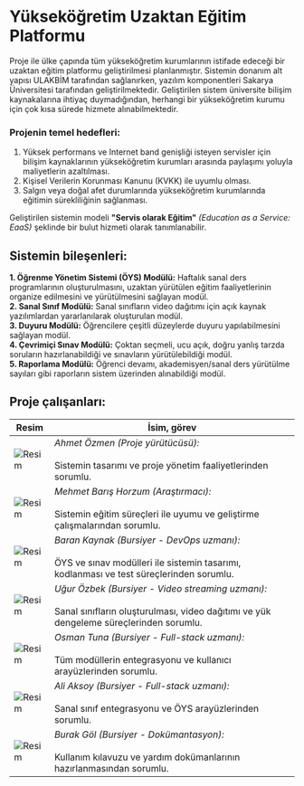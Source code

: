 # Yükseköğretim Uzaktan Eğitim Platformu

Proje ile ülke çapında tüm yükseköğretim kurumlarının istifade edeceği bir uzaktan eğitim platformu geliştirilmesi planlanmıştır. Sistemin donanım alt yapısı ULAKBİM tarafından sağlanırken, yazılım komponentleri Sakarya Üniversitesi tarafından geliştirilmektedir. Geliştirilen sistem üniversite bilişim kaynakalarına ihtiyaç duymadığından, herhangi bir yükseköğretim kurumu için çok kısa sürede hizmete alınabilmektedir. <br>

### Projenin temel hedefleri:<br> 
1. Yüksek performans ve Internet band genişliği isteyen servisler için bilişim kaynaklarının yükseköğretim kurumları arasında paylaşımı yoluyla maliyetlerin azaltılması. <br>
2. Kişisel Verilerin Korunması Kanunu (KVKK) ile uyumlu olması. <br>
3. Salgın veya doğal afet durumlarında yükseköğretim kurumlarında eğitimin sürekliliğinin sağlanması.<br>

Geliştirilen sistemin modeli **"Servis olarak Eğitim"** _(Education as a Service: EaaS)_ şeklinde bir bulut hizmeti olarak tanımlanabilir.

## Sistemin bileşenleri:
**1. Öğrenme Yönetim Sistemi (ÖYS) Modülü:** Haftalık sanal ders programlarının oluşturulmasını, uzaktan yürütülen eğitim faaliyetlerinin organize edilmesini ve yürütülmesini sağlayan modül.<br>
**2. Sanal Sınıf Modülü:** Sanal sınıfların video dağıtımı için açık kaynak yazılımlardan yararlanılarak oluşturulan modül.<br>
**3. Duyuru Modülü:** Öğrencilere çeşitli düzeylerde duyuru yapılabilmesini sağlayan modül.<br>
**4. Çevrimiçi Sınav Modülü:** Çoktan seçmeli, ucu açık, doğru yanlış tarzda soruların hazırlanabildiği ve sınavların yürütülebildiği modül.<br>
**5. Raporlama Modülü:** Öğrenci devamı, akademisyen/sanal ders yürütülme sayıları gibi raporların sistem üzerinden alınabildiği modül.<br>

## Proje çalışanları:
Resim | İsim, görev
------|------|
![Resim](http://fotograf.sabis.sakarya.edu.tr/Fotograf/91ec7cc107fcd02a0e6e0afb6dc8a454) | _Ahmet Özmen (Proje yürütücüsü):_ <br><br>Sistemin  tasarımı ve proje yönetim faaliyetlerinden sorumlu.<br>
![Resim](http://fotograf.sabis.sakarya.edu.tr/Fotograf/238b0472bfe4b8703b63415eb7926ce3) | _Mehmet Barış Horzum (Araştırmacı):_ <br><br>Sistemin eğitim süreçleri ile uyumu ve geliştirme çalışmalarından sorumlu.<br> 
![Resim](http://fotograf.sabis.sakarya.edu.tr/Fotograf/edc1b6099551f8f1deb8947aa77e1175) | _Baran Kaynak (Bursiyer - DevOps uzmanı):_ <br><br>ÖYS ve sınav modülleri ile sistemin tasarımı, kodlanması ve test süreçlerinden sorumlu.<br>
![Resim](http://fotograf.sabis.sakarya.edu.tr/Fotograf/6da30b0ed9b5a3b5b2c5e415e90b2a86) | _Uğur Özbek (Bursiyer - Video streaming uzmanı):_ <br><br>Sanal sınıfların oluşturulması, video dağıtımı ve yük dengeleme süreçlerinden sorumlu. 
![Resim](http://fotograf.sabis.sakarya.edu.tr/Fotograf/fb87e2218d31fd76fa61f3855c775f36) | _Osman Tuna (Bursiyer - Full-stack uzmanı):_ <br><br>Tüm modüllerin entegrasyonu ve kullanıcı arayüzlerinden sorumlu. 
![Resim](http://fotograf.sabis.sakarya.edu.tr/Fotograf/256e739d6cc48bdbe22988354c7efa7b) | _Ali Aksoy (Bursiyer - Full-stack uzmanı):_ <br><br>Sanal sınıf entegrasyonu ve ÖYS arayüzlerinden sorumlu.
![Resim](http://fotograf.sabis.sakarya.edu.tr/Fotograf/9930e971cee6ad63541b794662488558) | _Burak Göl (Bursiyer - Dokümantasyon):_ <br><br>Kullanım kılavuzu ve yardım dokümanlarının hazırlanmasından sorumlu. 

